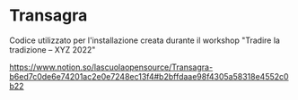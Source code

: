 # Transagra

Codice utilizzato per l'installazione creata durante il workshop "Tradire la tradizione – XYZ 2022"

https://www.notion.so/lascuolaopensource/Transagra-b6ed7c0de6e74201ac2e0e7248ec13f4#b2bffdaae98f4305a58318e4552c0b22
